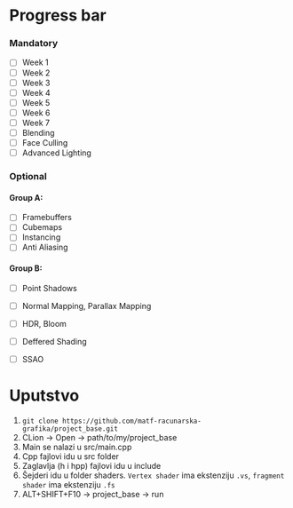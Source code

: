 # Progress bar
### Mandatory
- [ ] Week 1
- [ ] Week 2
- [ ] Week 3
- [ ] Week 4
- [ ] Week 5
- [ ] Week 6
- [ ] Week 7
- [ ] Blending
- [ ] Face Culling
- [ ] Advanced Lighting

### Optional

#### Group A:
- [ ] Framebuffers
- [ ] Cubemaps
- [ ] Instancing
- [ ] Anti Aliasing

#### Group B:
- [ ] Point Shadows
- [ ] Normal Mapping, Parallax Mapping
- [ ] HDR, Bloom
- [ ] Deffered Shading
- [ ] SSAO


# Uputstvo
1. `git clone https://github.com/matf-racunarska-grafika/project_base.git`
2. CLion -> Open -> path/to/my/project_base
3. Main se nalazi u src/main.cpp
4. Cpp fajlovi idu u src folder
5. Zaglavlja (h i hpp) fajlovi idu u include
6. Šejderi idu u folder shaders. `Vertex shader` ima ekstenziju `.vs`, `fragment shader` ima ekstenziju `.fs`
7. ALT+SHIFT+F10 -> project_base -> run
